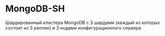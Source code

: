 # MongoDB-SH
Шардированный кластера MongoDB с 3 шардами (каждый из которых состоит из 3 реплик) и 3 нодами конфигурационного сервера

